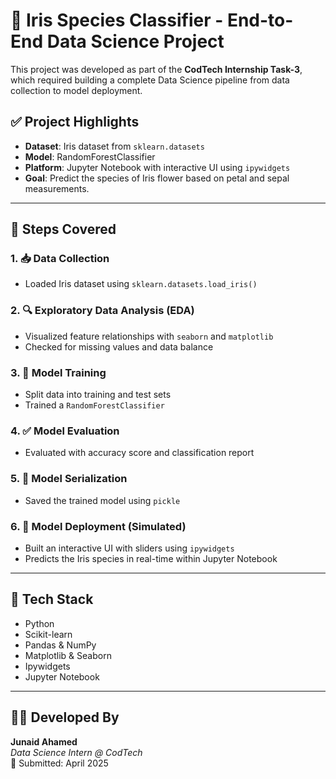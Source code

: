 # 🌼 Iris Species Classifier - End-to-End Data Science Project

This project was developed as part of the **CodTech Internship Task-3**, which required building a complete Data Science pipeline from data collection to model deployment.

## ✅ Project Highlights

- **Dataset**: Iris dataset from `sklearn.datasets`
- **Model**: RandomForestClassifier
- **Platform**: Jupyter Notebook with interactive UI using `ipywidgets`
- **Goal**: Predict the species of Iris flower based on petal and sepal measurements.

---

## 🧠 Steps Covered

### 1. 📥 Data Collection
- Loaded Iris dataset using `sklearn.datasets.load_iris()`

### 2. 🔍 Exploratory Data Analysis (EDA)
- Visualized feature relationships with `seaborn` and `matplotlib`
- Checked for missing values and data balance

### 3. 🧪 Model Training
- Split data into training and test sets
- Trained a `RandomForestClassifier`

### 4. ✅ Model Evaluation
- Evaluated with accuracy score and classification report

### 5. 💾 Model Serialization
- Saved the trained model using `pickle`

### 6. 🚀 Model Deployment (Simulated)
- Built an interactive UI with sliders using `ipywidgets`
- Predicts the Iris species in real-time within Jupyter Notebook

---


## 🔧 Tech Stack

- Python
- Scikit-learn
- Pandas & NumPy
- Matplotlib & Seaborn
- Ipywidgets
- Jupyter Notebook

---

## 👨‍💻 Developed By

**Junaid Ahamed**  
_Data Science Intern @ CodTech_  
📅 Submitted: April 2025


